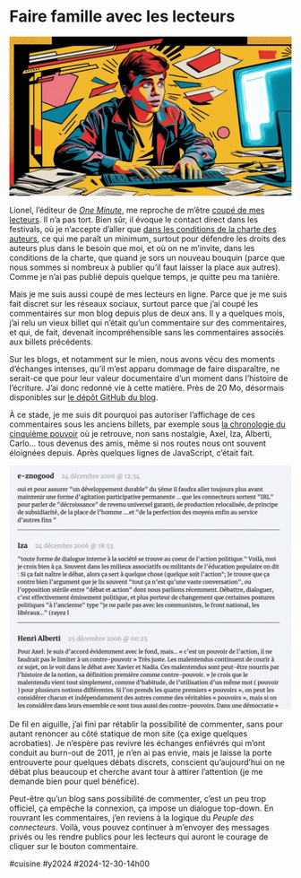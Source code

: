 # Faire famille avec les lecteurs

![Commenter](_i/comments.webp)

Lionel, l’éditeur de [*One Minute*](/books/une-minute/), me reproche de m’être [coupé de mes lecteurs](https://mamot.fr/deck/@ludomire@tooting.ch/113669407381332186). Il n’a pas tort. Bien sûr, il évoque le contact direct dans les festivals, où je n’accepte d’aller que [dans les conditions de la charte des auteurs](https://www.la-charte.fr/inviter-chartiste/recommandations-tarifaires/), ce qui me paraît un minimum, surtout pour défendre les droits des auteurs plus dans le besoin que moi, et où on ne m’invite, dans les conditions de la charte, que quand je sors un nouveau bouquin (parce que nous sommes si nombreux à publier qu’il faut laisser la place aux autres). Comme je n’ai pas publié depuis quelque temps, je quitte peu ma tanière.

Mais je me suis aussi coupé de mes lecteurs en ligne. Parce que je me suis fait discret sur les réseaux sociaux, surtout parce que j’ai coupé les commentaires sur mon blog depuis plus de deux ans. Il y a quelques mois, j’ai relu un vieux billet qui n’était qu’un commentaire sur des commentaires, et qui, de fait, devenait incompréhensible sans les commentaires associés aux billets précédents.

Sur les blogs, et notamment sur le mien, nous avons vécu des moments d’échanges intenses, qu’il m’est apparu dommage de faire disparaître, ne serait-ce que pour leur valeur documentaire d’un moment dans l’histoire de l’écriture. J’ai donc redonné vie à cette matière. Près de 20 Mo, désormais disponibles sur [le dépôt GitHub du blog](https://github.com/tcrouzet/md/tree/main/comments). 

À ce stade, je me suis dit pourquoi pas autoriser l’affichage de ces commentaires sous les anciens billets, par exemple sous [la chronologie du cinquième pouvoir](https://static.tcrouzet.com/2006/12/24/chronologie-du-cinquieme-pouvoir/) où je retrouve, non sans nostalgie, Axel, Iza, Alberti, Carlo… tous devenus des amis, même si nos routes nous ont souvent éloignées depuis. Après quelques lignes de JavaScript, c’était fait.

![C’est l’histoire](_i/com01.png)

De fil en aiguille, j’ai fini par rétablir la possibilité de commenter, sans pour autant renoncer au côté statique de mon site (ça exige quelques acrobaties). Je n’espère pas revivre les échanges enfiévrés qui m’ont conduit au burn-out de 2011, je n’en ai pas envie, mais je laisse la porte entrouverte pour quelques débats discrets, conscient qu’aujourd’hui on ne débat plus beaucoup et cherche avant tour à attirer l’attention (je me demande bien pour quel bénéfice).

Peut-être qu’un blog sans possibilité de commenter, c’est un peu trop officiel, ça empêche la connexion, ça impose un dialogue top-down. En rouvrant les commentaires, j’en reviens à la logique du *Peuple des connecteurs*. Voilà, vous pouvez continuer à m’envoyer des messages privés ou les rendre publics pour les lecteurs qui auront le courage de cliquer sur le bouton commentaire.

#cuisine #y2024 #2024-12-30-14h00

